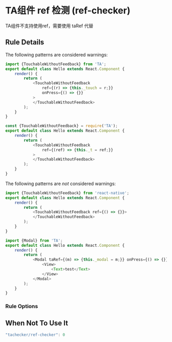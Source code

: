 # TA组件 ref 检测 (ref-checker)

TA组件不支持使用ref，需要使用 taRef 代替


## Rule Details


The following patterns are considered warnings:

```js
import {TouchableWithoutFeedback} from 'TA';
export default class Hello extends React.Component {
    render() {
        return (
            <TouchableWithoutFeedback
                ref={(r) => {this._touch = r;}}
                onPress={() => {}}
            >
            </TouchableWithoutFeedback>
        );
    }
}
```

```js
const {TouchableWithoutFeedback} = require('TA');
export default class Hello extends React.Component {
    render() {
        return (
            <TouchableWithoutFeedback
                ref={(ref) => {this._t = ref;}}
            >
            </TouchableWithoutFeedback>
        );
    }
}
```


The following patterns are *not* considered warnings:

```js
import {TouchableWithoutFeedback} from 'react-native';
export default class Hello extends React.Component {
    render() {
        return (
            <TouchableWithoutFeedback ref={() => {}}>
            </TouchableWithoutFeedback>
        );
    }
}
```

```js
import {Modal} from 'TA';
export default class Hello extends React.Component {
    render() {
        return (
            <Modal taRef={(m) => {this._modal = m;}} onPress={() => {}}>
                <View>
                    <Text>test</Text>
                </View>
            </Modal>
        );
    }
}
```


### Rule Options

## When Not To Use It
```js
"tachecker/ref-checker": 0
```
